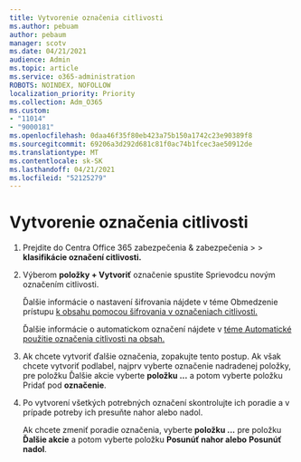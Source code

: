 ```yaml
---
title: Vytvorenie označenia citlivosti
ms.author: pebuam
author: pebaum
manager: scotv
ms.date: 04/21/2021
audience: Admin
ms.topic: article
ms.service: o365-administration
ROBOTS: NOINDEX, NOFOLLOW
localization_priority: Priority
ms.collection: Adm_O365
ms.custom:
- "11014"
- "9000181"
ms.openlocfilehash: 0daa46f35f80eb423a75b150a1742c23e90389f8
ms.sourcegitcommit: 69206a3d292d681c81f0ac74b1fcec3ae50912de
ms.translationtype: MT
ms.contentlocale: sk-SK
ms.lasthandoff: 04/21/2021
ms.locfileid: "52125279"
---
```

# <a name="how-to-create-a-sensitivity-label"></a>Vytvorenie označenia citlivosti

1. Prejdite do Centra Office 365 zabezpečenia & zabezpečenia >   >  **klasifikácie označení citlivosti.**

1. Výberom **položky + Vytvoriť** označenie spustite Sprievodcu novým označením citlivosti.

    Ďalšie informácie o nastavení šifrovania nájdete v téme Obmedzenie prístupu [k obsahu pomocou šifrovania v označeniach citlivosti.](https://go.microsoft.com/fwlink/?linkid=2106331)

    Ďalšie informácie o automatickom označení nájdete v [téme Automatické použitie označenia citlivosti na obsah.](https://go.microsoft.com/fwlink/?linkid=2105837)

1. Ak chcete vytvoriť ďalšie označenia, zopakujte tento postup. Ak však chcete vytvoriť podlabel, najprv vyberte označenie nadradenej položky, pre položku Ďalšie akcie vyberte **položku ...** a potom vyberte položku Pridať pod **označenie**.

1. Po vytvorení všetkých potrebných označení skontrolujte ich poradie a v prípade potreby ich presuňte nahor alebo nadol. 
    
    Ak chcete zmeniť poradie označenia, vyberte **položku ...** pre položku **Ďalšie akcie** a potom vyberte položku **Posunúť nahor alebo** **Posunúť nadol**.
